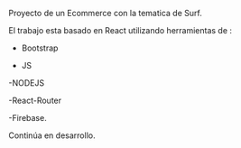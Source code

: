 Proyecto de un Ecommerce con la tematica de Surf.

El trabajo esta basado en React utilizando herramientas de :

- Bootstrap 

- JS

-NODEJS

-React-Router

-Firebase.



Continúa en desarrollo.